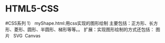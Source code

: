 # HTML5-CSS
#CSS系列
   1） myShape.html:用css实现的图形绘制
    主要包括：正方形、长方形、菱形、圆形、半圆形、梯形等等。。
    扩展：实现图形绘制的方式还包括： 图片   SVG   Canvas
